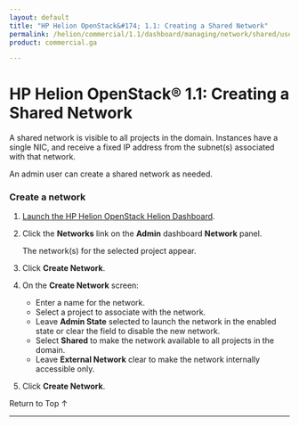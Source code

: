 ```yaml
---
layout: default
title: "HP Helion OpenStack&#174; 1.1: Creating a Shared Network"
permalink: /helion/commercial/1.1/dashboard/managing/network/shared/users/
product: commercial.ga

---
```

<!--PUBLISHED-->

<script>

function PageRefresh {
onLoad="window.refresh"
}

PageRefresh();

</script>

<!--
<p style="font-size: small;"> <a href="/helion/commercial/1.1/ga1/install/">&#9664; PREV</a> | <a href="/helion/commercial/1.1/ga1/install-overview/">&#9650; UP</a> | <a href="/helion/commercial/1.1/ga1/">NEXT &#9654;</a></p> 
-->

# HP Helion OpenStack&#174; 1.1: Creating a Shared Network

A shared network is visible to all projects in the domain. Instances have a single NIC, and receive a fixed IP address from the subnet(s) associated with that network. 

An admin user can create a shared network as needed. 

### Create a network

1. [Launch the HP Helion OpenStack Helion Dashboard](/helion/openstack/1.1/dashboard/login/).

2. Click the **Networks** link on the **Admin** dashboard **Network** panel.

	The network(s) for the selected project appear. 

3. Click **Create Network**.

4. On the **Create Network** screen:

	* Enter a name for the network.
	* Select a project to associate with the network.
	* Leave **Admin State** selected to launch the network in the enabled state or clear the field to disable the new network.
	* Select **Shared** to make the network available to all projects in the domain.
	* Leave **External Network** clear to make the network internally accessible only.

5. Click **Create Network**.  

<a href="#top" style="padding:14px 0px 14px 0px; text-decoration: none;"> Return to Top &#8593; </a>


----
